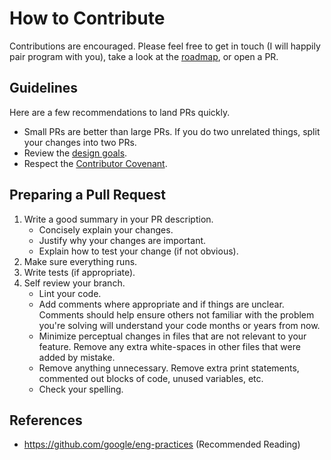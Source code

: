 # How to Contribute

Contributions are encouraged. Please feel free to get in touch (I will happily pair program with you), take a look at the [roadmap](./roadmap.md), or open a PR.

## Guidelines

Here are a few recommendations to land PRs quickly.

- Small PRs are better than large PRs. If you do two unrelated things, split your changes into two PRs.
- Review the [design goals](./design-goals.md).
- Respect the [Contributor Covenant](https://www.contributor-covenant.org/).

## Preparing a Pull Request

1. Write a good summary in your PR description.
   - Concisely explain your changes.
   - Justify why your changes are important.
   - Explain how to test your change (if not obvious).
1. Make sure everything runs.
1. Write tests (if appropriate).
1. Self review your branch.
   - Lint your code.
   - Add comments where appropriate and if things are unclear. Comments should help ensure others not familiar with the problem you're solving will understand your code months or years from now.
   - Minimize perceptual changes in files that are not relevant to your feature. Remove any extra white-spaces in other files that were added by mistake.
   - Remove anything unnecessary. Remove extra print statements, commented out blocks of code, unused variables, etc.
   - Check your spelling.

## References

- https://github.com/google/eng-practices (Recommended Reading)
